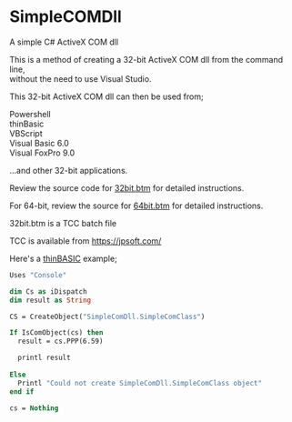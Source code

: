 # SimpleCOMDll
A simple C# ActiveX COM dll 

This is a method of creating a 32-bit ActiveX COM dll from the command line,  
without the need to use Visual Studio.

This 32-bit ActiveX COM dll can then be used from;

Powershell  
thinBasic  
VBScript  
Visual Basic 6.0  
Visual FoxPro 9.0

...and other 32-bit applications.

Review the source code for <a href="https://github.com/JoeC4281/SimpleCOMDll/blob/main/32bit.btm" target="_blank">32bit.btm</a> for detailed instructions.

For 64-bit, review the source for <a href="https://github.com/JoeC4281/SimpleCOMDll/blob/main/x64/64bit.btm" target="_blank">64bit.btm</a> for detailed instructions.

32bit.btm is a TCC batch file

TCC is available from https://jpsoft.com/

Here's a <a href="https://www.thinbasic.com/" target="_blank">thinBASIC</a> example;
```vb script
Uses "Console"

dim Cs as iDispatch
dim result as String

CS = CreateObject("SimpleComDll.SimpleComClass")

If IsComObject(cs) then
  result = cs.PPP(6.59)

  printl result
  
Else
  Printl "Could not create SimpleComDll.SimpleComClass object"
end if

cs = Nothing
```
